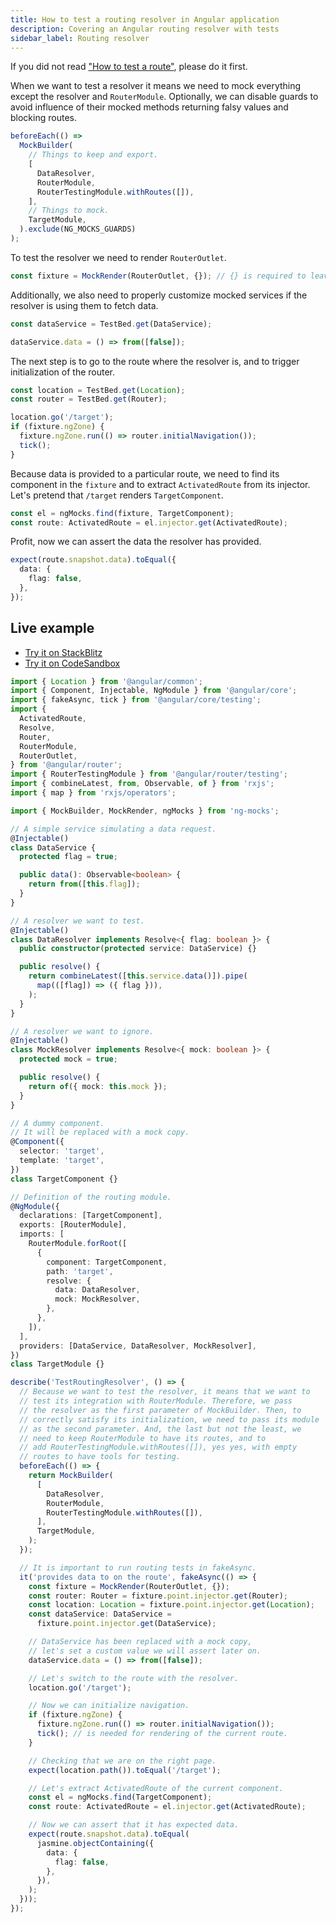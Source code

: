 ```yaml
---
title: How to test a routing resolver in Angular application
description: Covering an Angular routing resolver with tests
sidebar_label: Routing resolver
---
```


If you did not read ["How to test a route"](route.md), please do it first.

When we want to test a resolver it means we need to mock everything except the resolver and `RouterModule`.
Optionally, we can disable guards to avoid influence of their mocked methods returning falsy values and blocking routes.

```ts
beforeEach(() =>
  MockBuilder(
    // Things to keep and export.
    [
      DataResolver,
      RouterModule,
      RouterTestingModule.withRoutes([]),
    ],
    // Things to mock.
    TargetModule,
  ).exclude(NG_MOCKS_GUARDS)
);
```

To test the resolver we need to render `RouterOutlet`.

```ts
const fixture = MockRender(RouterOutlet, {}); // {} is required to leave inputs untouched.
```

Additionally, we also need to properly customize mocked services if the resolver is using them to fetch data.

```ts
const dataService = TestBed.get(DataService);

dataService.data = () => from([false]);
```

The next step is to go to the route where the resolver is, and to trigger initialization of the router.

```ts
const location = TestBed.get(Location);
const router = TestBed.get(Router);

location.go('/target');
if (fixture.ngZone) {
  fixture.ngZone.run(() => router.initialNavigation());
  tick();
}
```

Because data is provided to a particular route, we need to find its component in the `fixture` and
to extract `ActivatedRoute` from its injector.
Let's pretend that `/target` renders `TargetComponent`.

```ts
const el = ngMocks.find(fixture, TargetComponent);
const route: ActivatedRoute = el.injector.get(ActivatedRoute);
```

Profit, now we can assert the data the resolver has provided.

```ts
expect(route.snapshot.data).toEqual({
  data: {
    flag: false,
  },
});
```

## Live example

- [Try it on StackBlitz](https://stackblitz.com/github/help-me-mom/ng-mocks-sandbox/tree/tests?file=src/examples/TestRoutingResolver/test.spec.ts&initialpath=%3Fspec%3DTestRoutingResolver)
- [Try it on CodeSandbox](https://codesandbox.io/s/github/help-me-mom/ng-mocks-sandbox/tree/tests?file=/src/examples/TestRoutingResolver/test.spec.ts&initialpath=%3Fspec%3DTestRoutingResolver)

```ts title="https://github.com/help-me-mom/ng-mocks/blob/master/examples/TestRoutingResolver/test.spec.ts"
import { Location } from '@angular/common';
import { Component, Injectable, NgModule } from '@angular/core';
import { fakeAsync, tick } from '@angular/core/testing';
import {
  ActivatedRoute,
  Resolve,
  Router,
  RouterModule,
  RouterOutlet,
} from '@angular/router';
import { RouterTestingModule } from '@angular/router/testing';
import { combineLatest, from, Observable, of } from 'rxjs';
import { map } from 'rxjs/operators';

import { MockBuilder, MockRender, ngMocks } from 'ng-mocks';

// A simple service simulating a data request.
@Injectable()
class DataService {
  protected flag = true;

  public data(): Observable<boolean> {
    return from([this.flag]);
  }
}

// A resolver we want to test.
@Injectable()
class DataResolver implements Resolve<{ flag: boolean }> {
  public constructor(protected service: DataService) {}

  public resolve() {
    return combineLatest([this.service.data()]).pipe(
      map(([flag]) => ({ flag })),
    );
  }
}

// A resolver we want to ignore.
@Injectable()
class MockResolver implements Resolve<{ mock: boolean }> {
  protected mock = true;

  public resolve() {
    return of({ mock: this.mock });
  }
}

// A dummy component.
// It will be replaced with a mock copy.
@Component({
  selector: 'target',
  template: 'target',
})
class TargetComponent {}

// Definition of the routing module.
@NgModule({
  declarations: [TargetComponent],
  exports: [RouterModule],
  imports: [
    RouterModule.forRoot([
      {
        component: TargetComponent,
        path: 'target',
        resolve: {
          data: DataResolver,
          mock: MockResolver,
        },
      },
    ]),
  ],
  providers: [DataService, DataResolver, MockResolver],
})
class TargetModule {}

describe('TestRoutingResolver', () => {
  // Because we want to test the resolver, it means that we want to
  // test its integration with RouterModule. Therefore, we pass
  // the resolver as the first parameter of MockBuilder. Then, to
  // correctly satisfy its initialization, we need to pass its module
  // as the second parameter. And, the last but not the least, we
  // need to keep RouterModule to have its routes, and to
  // add RouterTestingModule.withRoutes([]), yes yes, with empty
  // routes to have tools for testing.
  beforeEach(() => {
    return MockBuilder(
      [
        DataResolver,
        RouterModule,
        RouterTestingModule.withRoutes([]),
      ],
      TargetModule,
    );
  });

  // It is important to run routing tests in fakeAsync.
  it('provides data to on the route', fakeAsync(() => {
    const fixture = MockRender(RouterOutlet, {});
    const router: Router = fixture.point.injector.get(Router);
    const location: Location = fixture.point.injector.get(Location);
    const dataService: DataService =
      fixture.point.injector.get(DataService);

    // DataService has been replaced with a mock copy,
    // let's set a custom value we will assert later on.
    dataService.data = () => from([false]);

    // Let's switch to the route with the resolver.
    location.go('/target');

    // Now we can initialize navigation.
    if (fixture.ngZone) {
      fixture.ngZone.run(() => router.initialNavigation());
      tick(); // is needed for rendering of the current route.
    }

    // Checking that we are on the right page.
    expect(location.path()).toEqual('/target');

    // Let's extract ActivatedRoute of the current component.
    const el = ngMocks.find(TargetComponent);
    const route: ActivatedRoute = el.injector.get(ActivatedRoute);

    // Now we can assert that it has expected data.
    expect(route.snapshot.data).toEqual(
      jasmine.objectContaining({
        data: {
          flag: false,
        },
      }),
    );
  }));
});
```
